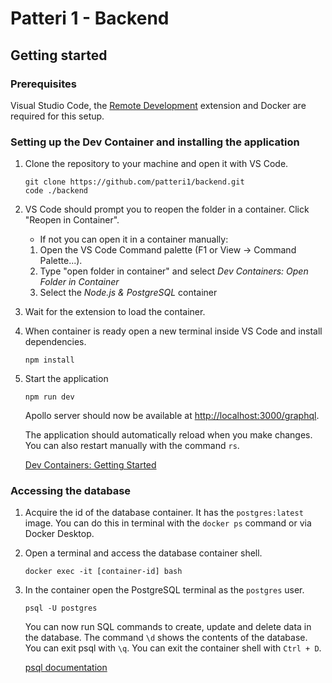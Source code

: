 # Patteri 1 - Backend 

## Getting started

### Prerequisites

Visual Studio Code, the [Remote Development](https://marketplace.visualstudio.com/items?itemName=ms-vscode-remote.vscode-remote-extensionpack) extension and Docker are required for this setup.

### Setting up the Dev Container and installing the application

1. Clone the repository to your machine and open it with VS Code.

    ```
    git clone https://github.com/patteri1/backend.git
    code ./backend
    ```

2. VS Code should prompt you to reopen the folder in a container. Click "Reopen in Container".
    * If not you can open it in a container manually:
    1. Open the VS Code Command palette (F1 or View -> Command Palette...).
    2. Type "open folder in container" and select *Dev Containers: Open Folder in Container*
    3. Select the *Node.js & PostgreSQL* container

3. Wait for the extension to load the container.

4. When container is ready open a new terminal inside VS Code and install dependencies.
    ```
    npm install
    ```

5. Start the application
    ```
    npm run dev
    ```

    Apollo server should now be available at [http://localhost:3000/graphql](http://localhost:3000/graphql).
    
    The application should automatically reload when you make changes. You can also restart manually with the command `rs`.

    [Dev Containers: Getting Started](https://microsoft.github.io/code-with-engineering-playbook/developer-experience/devcontainers/)

### Accessing the database

1. Acquire the id of the database container. It has the `postgres:latest` image. You can do this in terminal with the `docker ps` command or via Docker Desktop.

2. Open a terminal and access the database container shell.

    ```
    docker exec -it [container-id] bash
    ```

3. In the container open the PostgreSQL terminal as the `postgres` user.

    ```
    psql -U postgres
    ```

    You can now run SQL commands to create, update and delete data in the database. The command `\d` shows the contents of the database. You can exit psql with `\q`. You can exit the container shell with `Ctrl + D`.

    [psql documentation](https://www.postgresql.org/docs/current/app-psql.html)